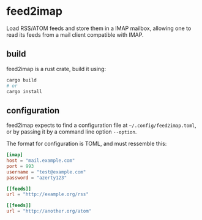 # feed2imap

Load RSS/ATOM feeds and store them in a IMAP mailbox, allowing one to read its
feeds from a mail client compatible with IMAP.

## build

feed2imap is a rust crate, build it using:

```bash
cargo build
# or
cargo install
```

## configuration

feed2imap expects to find a configuration file at `~/.config/feed2imap.toml`, or
by passing it by a command line option `--option`. 

The format for configuration is TOML, and must ressemble this:
```toml
[imap]
host = "mail.example.com"
port = 993
username = "test@example.com"
password = "azerty123"

[[feeds]]
url = "http://example.org/rss"

[[feeds]]
url = "http://another.org/atom"
```
